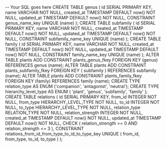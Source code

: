 -- Your SQL goes here
CREATE TABLE genus (
id SERIAL PRIMARY KEY,
name VARCHAR NOT NULL,
created_at TIMESTAMP DEFAULT now() NOT NULL,
updated_at TIMESTAMP DEFAULT now() NOT NULL,
CONSTRAINT genus_name_key UNIQUE (name)
);
CREATE TABLE subfamily (
id SERIAL PRIMARY KEY,
name VARCHAR NOT NULL,
created_at TIMESTAMP DEFAULT now() NOT NULL,
updated_at TIMESTAMP DEFAULT now() NOT NULL,
CONSTRAINT subfamily_name_key UNIQUE (name)
);
CREATE TABLE family (
id SERIAL PRIMARY KEY,
name VARCHAR NOT NULL,
created_at TIMESTAMP DEFAULT now() NOT NULL,
updated_at TIMESTAMP DEFAULT now() NOT NULL,
CONSTRAINT family_name_key UNIQUE (name)
);
ALTER TABLE plants
ADD CONSTRAINT plants_genus_fkey FOREIGN KEY (genus) REFERENCES genus (name);
ALTER TABLE plants
ADD CONSTRAINT plants_subfamily_fkey FOREIGN KEY (
subfamily
) REFERENCES subfamily (name);
ALTER TABLE plants
ADD CONSTRAINT plants_family_fkey FOREIGN KEY (family) REFERENCES family (name);
CREATE TYPE relation_type AS ENUM ('companion', 'antagonist', 'neutral');
CREATE TYPE hierarchy_level_type AS ENUM (
'plant', 'genus', 'subfamily', 'family'
);
CREATE TABLE relations (
id SERIAL PRIMARY KEY,
from_id INTEGER NOT NULL,
from_type HIERARCHY_LEVEL_TYPE NOT NULL,
to_id INTEGER NOT NULL,
to_type HIERARCHY_LEVEL_TYPE NOT NULL,
relation_type RELATION_TYPE NOT NULL,
relation_strength INTEGER NOT NULL,
created_at TIMESTAMP DEFAULT now() NOT NULL,
updated_at TIMESTAMP DEFAULT now() NOT NULL,
CHECK (
relation_strength >= 0
AND relation_strength <= 3
),
CONSTRAINT relations_from_id_from_type_to_id_to_type_key UNIQUE (
from_id, from_type, to_id, to_type
)
);

